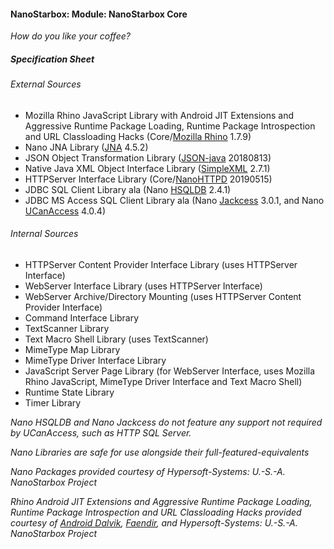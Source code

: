#### NanoStarbox: Module: NanoStarbox Core

*How do you like your coffee?*

##### Specification Sheet

###### External Sources
* Mozilla Rhino JavaScript Library with Android JIT Extensions and 
Aggressive Runtime Package Loading, Runtime Package Introspection and URL Classloading Hacks (Core/[Mozilla Rhino](https://github.com/mozilla/rhino) 1.7.9)
* Nano JNA Library ([JNA](https://github.com/java-native-access/jna) 4.5.2)
* JSON Object Transformation Library ([JSON-java](https://github.com/stleary/JSON-java) 20180813)
* Native Java XML Object Interface Library ([SimpleXML](http://simple.sourceforge.net/) 2.7.1)
* HTTPServer Interface Library (Core/[NanoHTTPD](https://github.com/NanoHttpd/nanohttpd) 20190515)
* JDBC SQL Client Library ala (Nano [HSQLDB](http://hsqldb.org/) 2.4.1)
* JDBC MS Access SQL Client Library ala (Nano [Jackcess](https://jackcess.sourceforge.io/) 3.0.1, and Nano [UCanAccess](http://ucanaccess.sourceforge.net/site.html#home) 4.0.4)

###### Internal Sources
* HTTPServer Content Provider Interface Library (uses HTTPServer Interface)
* WebServer Interface Library (uses HTTPServer Interface)
* WebServer Archive/Directory Mounting (uses HTTPServer Content Provider Interface)
* Command Interface Library
* TextScanner Library
* Text Macro Shell Library (uses TextScanner)
* MimeType Map Library
* MimeType Driver Interface Library
* JavaScript Server Page Library (for WebServer Interface, uses Mozilla Rhino JavaScript, MimeType Driver Interface and Text Macro Shell)
* Runtime State Library
* Timer Library

*Nano HSQLDB and Nano Jackcess do not feature any support not required by UCanAccess, such as HTTP SQL Server.*

*Nano Libraries are safe for use alongside their full-featured-equivalents*

*Nano Packages provided courtesy of Hypersoft-Systems: U.-S.-A. NanoStarbox Project*

*Rhino Android JIT Extensions and Aggressive Runtime Package Loading, Runtime Package Introspection and URL Classloading Hacks provided courtesy of [Android Dalvik](https://source.android.com/devices/tech/dalvik), [Faendir](https://www.faendir.com/wordpress/), and Hypersoft-Systems: U.-S.-A. NanoStarbox Project*
